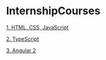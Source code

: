 # InternshipCourses

[1. HTML, CSS, JavaScript](https://github.com/QubizSolutions/InternshipCourses/blob/master/HTML_CSS_JS/html_css_js.md)

[2. TypeScript](https://github.com/QubizSolutions/InternshipCourses/blob/master/TypeScript/typescript.md)

[3. Angular 2](https://github.com/QubizSolutions/InternshipCourses/blob/master/Angular2/angular2.md)
